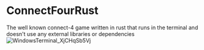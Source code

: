 # ConnectFourRust
The well known connect-4 game written in rust that runs in the terminal and doesn't use any external libraries or dependencies 
![WindowsTerminal_XjCHqSb5Vj](https://github.com/user-attachments/assets/e2b01a75-ed66-4818-8135-58c4171164c4)
